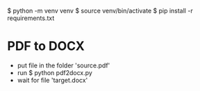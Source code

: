 $ python -m venv venv
$ source venv/bin/activate
$ pip install -r requirements.txt

# PDF to DOCX

- put file in the folder 'source.pdf'
- run $ python pdf2docx.py
- wait for file 'target.docx'
